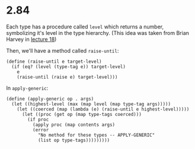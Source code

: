 # 2.84

Each type has a procedure called `level` which returns a number, symbolizing it's level in the type hierarchy. 
(This idea was taken from Brian Harvey in [lecture 18](https://www.youtube.com/watch?v=_6S-C5TAwlM&list=PLhMnuBfGeCDNgVzLPxF9o5UNKG1b-LFY9&index=17))

Then, we'll have a method called `raise-until`:

```
(define (raise-until e target-level)
  (if (eq? (level (type-tag e)) target-level)
    e
    (raise-until (raise e) target-level)))
```

In `apply-generic`: 

```
(define (apply-generic op . args)
  (let ((highest-level (max (map level (map type-tag args)))))
    (let ((coerced (map (lambda (e) (raise-until e highest-level)))))
      (let ((proc (get op (map type-tags coerced)))
        (if proc
          (apply proc (map contents args)
          (error
            "No method for these types -- APPLY-GENERIC"
            (list op type-tags)))))))))
```
